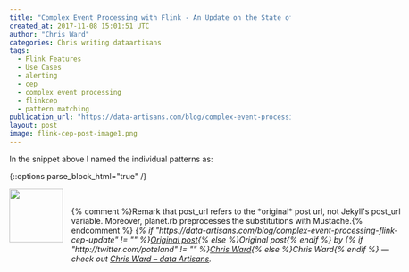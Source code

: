 ```yaml
---
title: "Complex Event Processing with Flink - An Update on the State of Flink CEP"
created_at: 2017-11-08 15:01:51 UTC
author: "Chris Ward"
categories: Chris writing dataartisans
tags: 
  - Flink Features
  - Use Cases
  - alerting
  - cep
  - complex event processing
  - flinkcep
  - pattern matching
publication_url: "https://data-artisans.com/blog/complex-event-processing-flink-cep-update"
layout: post
image: flink-cep-post-image1.png
---
```

In the snippet above I named the individual patterns as:


{::options parse_block_html="true" /}
<div class="author">
   <img src="http://www.rss-specifications.com/rss-spec-rss.gif" style="width: 96px; height: 96;">
   <span style="position: absolute; padding: 32px 15px;">{% comment %}Remark that post_url refers to the *original* post url, not Jekyll's post_url variable. Moreover, planet.rb preprocesses the substitutions with Mustache.{% endcomment %}
      <i>{% if "https://data-artisans.com/blog/complex-event-processing-flink-cep-update" != "" %}<a href="https://data-artisans.com/blog/complex-event-processing-flink-cep-update">Original post</a>{% else %}Original post{% endif %} by {% if "http://twitter.com/poteland" != "" %}<a href="http://twitter.com/poteland">Chris Ward</a>{% else %}Chris Ward{% endif %} &mdash; check out <a href="https://data-artisans.com">Chris Ward – data Artisans</a>.</i>
  </span>
</div>
